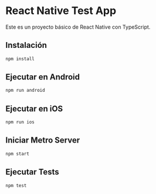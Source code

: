 # React Native Test App

Este es un proyecto básico de React Native con TypeScript.

## Instalación

```bash
npm install
```

## Ejecutar en Android

```bash
npm run android
```

## Ejecutar en iOS

```bash
npm run ios
```

## Iniciar Metro Server

```bash
npm start
```

## Ejecutar Tests

```bash
npm test
```
